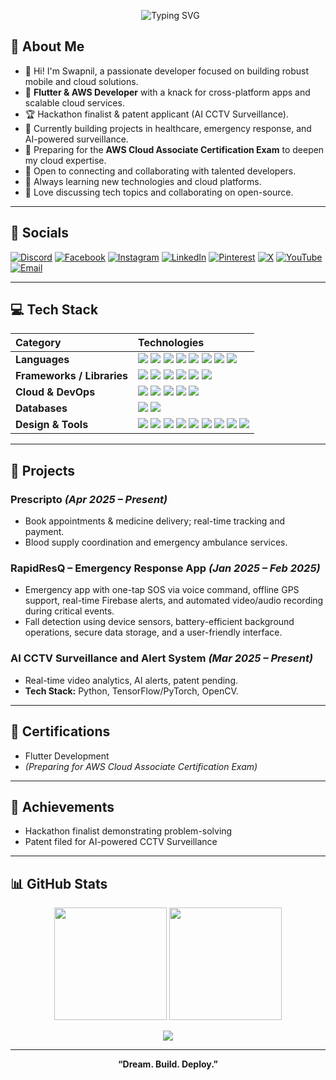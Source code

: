 <!-- Banner -->


<p align="center">
  <img src="https://readme-typing-svg.demolab.com?font=Fira+Code&weight=700&pause=1000&color=FC00FF&center=true&vCenter=true&width=435&lines=Hi+%F0%9F%91%8B%2C+I'm+Swapnil+Shaw!;Flutter%20%7C%20AWS%20%7C%20Cloud%20%7C%20Full-Stack%20Developer;Welcome+to+my+GitHub+profile!" alt="Typing SVG" />
</p>


## 💫 About Me

- 👋 Hi! I'm Swapnil, a passionate developer focused on building robust mobile and cloud solutions.
- 📱 **Flutter & AWS Developer** with a knack for cross-platform apps and scalable cloud services.
- 🏆 Hackathon finalist & patent applicant (AI CCTV Surveillance).
- 🔭 Currently building projects in healthcare, emergency response, and AI-powered surveillance.
- 🎯 Preparing for the **AWS Cloud Associate Certification Exam** to deepen my cloud expertise.
- 🤝 Open to connecting and collaborating with talented developers.
- 🌱 Always learning new technologies and cloud platforms.
- 💬 Love discussing tech topics and collaborating on open-source.

---

## 🔗 Socials

<p align="left">
  <a href="#"><img src="https://img.shields.io/badge/Discord-%237289DA.svg?style=for-the-badge&logo=discord&logoColor=white" alt="Discord"></a>
  <a href="https://www.facebook.com/swapnil.shaw.73/"><img src="https://img.shields.io/badge/Facebook-1877F2?style=for-the-badge&logo=facebook&logoColor=white" alt="Facebook"></a>
  <a href="#"><img src="https://img.shields.io/badge/Instagram-E4405F?style=for-the-badge&logo=instagram&logoColor=white" alt="Instagram"></a>
  <a href="https://www.linkedin.com/in/swapnil-shaw/"><img src="https://img.shields.io/badge/LinkedIn-0A66C2?style=for-the-badge&logo=linkedin&logoColor=white" alt="LinkedIn"></a>
  <a href="#"><img src="https://img.shields.io/badge/Pinterest-E60023?style=for-the-badge&logo=pinterest&logoColor=white" alt="Pinterest"></a>
  <a href="#"><img src="https://img.shields.io/badge/X-000000?style=for-the-badge&logo=x&logoColor=white" alt="X"></a>
  <a href="#"><img src="https://img.shields.io/badge/YouTube-FF0000?style=for-the-badge&logo=youtube&logoColor=white" alt="YouTube"></a>
  <a href="mailto:Swapnilshaw2005@gmail.com"><img src="https://img.shields.io/badge/Email-D14836?style=for-the-badge&logo=gmail&logoColor=white" alt="Email"></a>
</p>

---

## 💻 Tech Stack

| Category              | Technologies                                                                                                                                                                                                                                                                                                                                                                         |
| :-------------------- | :----------------------------------------------------------------------------------------------------------------------------------------------------------------------------------------------------------------------------------------------------------------------------------------------------------------------------------------------------------------------------------- |
| **Languages**         | <img src="https://img.shields.io/badge/C-00599C?style=for-the-badge&logo=c&logoColor=white" /> <img src="https://img.shields.io/badge/C++-00599C?style=for-the-badge&logo=c%2B%2B&logoColor=white" /> <img src="https://img.shields.io/badge/Java-007396?style=for-the-badge&logo=java&logoColor=white" /> <img src="https://img.shields.io/badge/Python-3776AB?style=for-the-badge&logo=python&logoColor=white" /> <img src="https://img.shields.io/badge/Dart-0175C2?style=for-the-badge&logo=dart&logoColor=white" /> <img src="https://img.shields.io/badge/JavaScript-F7DF1E?style=for-the-badge&logo=javascript&logoColor=black" /> <img src="https://img.shields.io/badge/R-276DC3?style=for-the-badge&logo=r&logoColor=white" /> <img src="https://img.shields.io/badge/HTML5-E34F26?style=for-the-badge&logo=html5&logoColor=white" /> |
| **Frameworks / Libraries** | <img src="https://img.shields.io/badge/Flutter-02569B?style=for-the-badge&logo=flutter&logoColor=white" /> <img src="https://img.shields.io/badge/Django-092E20?style=for-the-badge&logo=django&logoColor=white" /> <img src="https://img.shields.io/badge/OpenCV-5C3EE8?style=for-the-badge&logo=opencv&logoColor=white" /> <img src="https://img.shields.io/badge/Numpy-013243?style=for-the-badge&logo=numpy&logoColor=white" /> <img src="https://img.shields.io/badge/Pandas-150458?style=for-the-badge&logo=pandas&logoColor=white" /> <img src="https://img.shields.io/badge/TensorFlow-FF6F00?style=for-the-badge&logo=tensorflow&logoColor=white" /> |
| **Cloud & DevOps**    | <img src="https://img.shields.io/badge/AWS-232F3E?style=for-the-badge&logo=amazon-aws&logoColor=white" /> <img src="https://img.shields.io/badge/GCP-4285F4?style=for-the-badge&logo=google-cloud&logoColor=white" /> <img src="https://img.shields.io/badge/Firebase-FFCA28?style=for-the-badge&logo=firebase&logoColor=black" /> <img src="https://img.shields.io/badge/Netlify-00C7B7?style=for-the-badge&logo=netlify&logoColor=white" /> <img src="https://img.shields.io/badge/Anaconda-42B029?style=for-the-badge&logo=anaconda&logoColor=white" /> |
| **Databases**         | <img src="https://img.shields.io/badge/MongoDB-47A248?style=for-the-badge&logo=mongodb&logoColor=white" /> <img src="https://img.shields.io/badge/MySQL-4479A1?style=for-the-badge&logo=mysql&logoColor=white" /> |
| **Design & Tools**    | <img src="https://img.shields.io/badge/Git-F05032?style=for-the-badge&logo=git&logoColor=white" /> <img src="https://img.shields.io/badge/GitHub-181717?style=for-the-badge&logo=github&logoColor=white" /> <img src="https://img.shields.io/badge/Gradle-02303A?style=for-the-badge&logo=gradle&logoColor=white" /> <img src="https://img.shields.io/badge/Adobe-FF0000?style=for-the-badge&logo=adobe&logoColor=white" /> <img src="https://img.shields.io/badge/Adobe_After_Effects-9999FF?style=for-the-badge&logo=adobe-after-effects&logoColor=white" /> <img src="https://img.shields.io/badge/Adobe_Photoshop-31A8FF?style=for-the-badge&logo=adobe-photoshop&logoColor=white" /> <img src="https://img.shields.io/badge/Canva-00C4CC?style=for-the-badge&logo=canva&logoColor=white" /> <img src="https://img.shields.io/badge/Figma-F24E1E?style=for-the-badge&logo=figma&logoColor=white" /> <img src="https://img.shields.io/badge/Meta-000000?style=for-the-badge&logo=meta&logoColor=white" /> |

---
## 🚀 Projects

### Prescripto _(Apr 2025 – Present)_
- Book appointments & medicine delivery; real-time tracking and payment.
- Blood supply coordination and emergency ambulance services.

### RapidResQ – Emergency Response App _(Jan 2025 – Feb 2025)_
- Emergency app with one-tap SOS via voice command, offline GPS support, real-time Firebase alerts, and automated video/audio recording during critical events.
- Fall detection using device sensors, battery-efficient background operations, secure data storage, and a user-friendly interface.

### AI CCTV Surveillance and Alert System _(Mar 2025 – Present)_
- Real-time video analytics, AI alerts, patent pending.
- **Tech Stack:** Python, TensorFlow/PyTorch, OpenCV.

---

## 📜 Certifications

- Flutter Development
- *(Preparing for AWS Cloud Associate Certification Exam)*

---

## 🏅 Achievements

- Hackathon finalist demonstrating problem-solving
- Patent filed for AI-powered CCTV Surveillance

---

## 📊 GitHub Stats

<p align="center">
  <img src="https://github-readme-stats.vercel.app/api?username=SWAPNILSHAW&show_icons=true&theme=radical" height="180"/>
  <img src="https://github-readme-stats.vercel.app/api/top-langs/?username=SWAPNILSHAW&layout=compact&theme=radical" height="180"/>
</p>

<p align="center">
  <img src="https://github-profile-trophy.vercel.app/?username=SWAPNILSHAW&theme=radical&column=6&margin-w=5&margin-h=5"/>
</p>

---

<p align="center">
  <b>“Dream. Build. Deploy.”</b>
</p>

